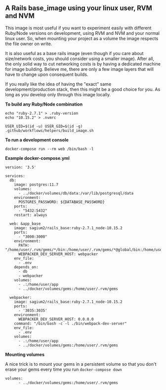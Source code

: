 ## A Rails base_image using your linux user, RVM and NVM

This image is most useful if you want to experiment easily with different Ruby/Node
versions on development, using RVM and NVM and your normal linux user. So, when 
mounting your project as a volume the image respects the file owner on write.

It is also useful as a base rails image (even though if you care about size/network costs,
you should consider using a smaller image). After all, the only solid way to cut networking
costs is by having a dedicated machine for image building. Believe me, there are only a few
image layers that will have to change upon consequent builds.

If you really like the idea of having the "exact" same development/production
stack, then this might be a good choice for you. As long as you develop only through
this image locally.

**To build any Ruby/Node combination**
```
echo "ruby-2.7.1" > .ruby-version
echo "10.15.2" > .nvmrc

USER_UID=$(id -u) USER_GID=$(id -g) .github/workflows/helpers/build_image.sh 
```

**To run a development console**
```
docker-compose run --rm web /bin/bash -l
```

**Example docker-compose.yml**
```
version: '3.5'

services:
  db:
    image: postgres:11.7
    volumes:
      - ../docker/volumes/db/data:/var/lib/postgresql/data
    environment:
      POSTGRES_PASSWORD: ${DATABASE_PASSWORD}
    ports:
      - "5432:5432"
    restart: always

  web: &app_base
    image: sagium2/rails_base:ruby-2.7.1_node-10.15.2
    ports:
      - "3000:3000"
    environment:
      PATH: "/home/user/.rvm/gems/*/bin:/home/user/.rvm/gems/*@global/bin:/home/user/.rvm/rubies/*/bin:/home/user/.rvm/bin:/home/user/.nvm/versions/node/*/bin:/usr/local/sbin:/usr/local/bin:/usr/sbin:/usr/bin:/sbin:/bin:/home/user/app/bin"
      WEBPACKER_DEV_SERVER_HOST: webpacker
    env_file:
      - .env
    depends_on:
      - db
      - webpacker
    volumes:
      - .:/home/user/app
      - ../docker/volumes/gems:/home/user/.rvm/gems

  webpacker:
    image: sagium2/rails_base:ruby-2.7.1_node-10.15.2
    ports:
      - '3035:3035'
    environment:
      WEBPACKER_DEV_SERVER_HOST: 0.0.0.0
    command: "/bin/bash -c -l ./bin/webpack-dev-server"
    env_file:
      - .env
    volumes:
      - .:/home/user/app
      - ../docker/volumes/gems:/home/user/.rvm/gems

```

**Mounting volumes**

A nice trick is to mount your gems in a persistent volume
so that you don't erase your gems every time you run `docker-compose down`

```
volumes:
      - ../docker/volumes/gems:/home/user/.rvm/gems
```
